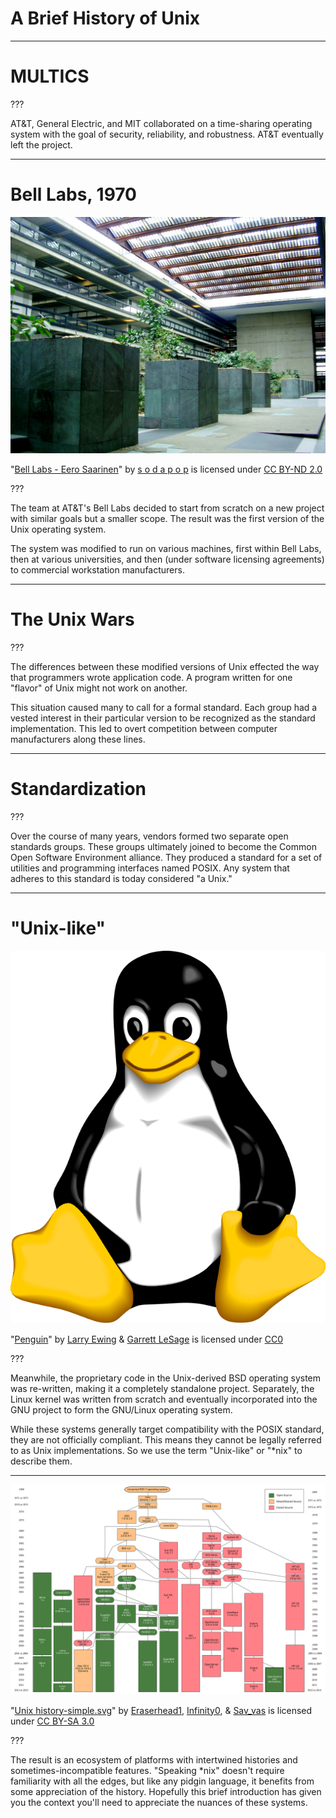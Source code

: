 # A Brief History of Unix

---

# MULTICS

???

AT&T, General Electric, and MIT collaborated on a time-sharing operating system
with the goal of security, reliability, and robustness. AT&T eventually left
the project.

---

# Bell Labs, 1970

![AT&T Bell Labs](bell-labs.jpg)

"[Bell Labs - Eero
Saarinen](https://www.flickr.com/photos/sodapop81/2412025709/)" by [s o d a p o
p](https://www.flickr.com/photos/sodapop81/) is licensed under [CC BY-ND
2.0](https://creativecommons.org/licenses/by-nd/2.0/)

???

The team at AT&T's Bell Labs decided to start from scratch on a new project
with similar goals but a smaller scope. The result was the first version of the
Unix operating system.

The system was modified to run on various machines, first within Bell Labs,
then at various universities, and then (under software licensing agreements) to
commercial workstation manufacturers.

---

# The Unix Wars

???

The differences between these modified versions of Unix effected the way that
programmers wrote application code. A program written for one "flavor" of Unix
might not work on another.

This situation caused many to call for a formal standard. Each group had a
vested interest in their particular version to be recognized as the standard
implementation. This led to overt competition between computer manufacturers
along these lines.

---

# Standardization

???

Over the course of many years, vendors formed two separate open standards
groups. These groups ultimately joined to become the Common Open Software
Environment alliance. They produced a standard for a set of utilities and
programming interfaces named POSIX. Any system that adheres to this standard is
today considered "a Unix."

---

# "Unix-like"

![Linux Penguin](penguin.svg)

"[Penguin](http://www.home.unix-ag.org/simon/penguin/)" by [Larry
Ewing](http://www.isc.tamu.edu/~lewing/) & [Garrett
LeSage](https://github.com/garrett/Tux) is licensed under
[CC0](http://creativecommons.org/publicdomain/zero/1.0/deed.en)

???

Meanwhile, the proprietary code in the Unix-derived BSD operating system was
re-written, making it a completely standalone project. Separately, the Linux
kernel was written from scratch and eventually incorporated into the GNU
project to form the GNU/Linux operating system.

While these systems generally target compatibility with the POSIX standard,
they are not officially compliant. This means they cannot be legally referred
to as Unix implementations. So we use the term "Unix-like" or "\*nix" to
describe them.

---

![A diagram showing the key Unix and Unix-like operating systems](unix-history.svg)

"[Unix
history-simple.svg](https://en.wikipedia.org/wiki/File:Unix_history-simple.svg)"
by [Eraserhead1](https://commons.wikimedia.org/wiki/User:Eraserhead1),
[Infinity0](https://commons.wikimedia.org/wiki/User:Infinity0), &
[Sav_vas](https://commons.wikimedia.org/wiki/User:Sav_vas) is licensed under
[CC BY-SA 3.0](https://creativecommons.org/licenses/by-sa/3.0/)

???

The result is an ecosystem of platforms with intertwined histories and
sometimes-incompatible features. "Speaking \*nix" doesn't require familiarity
with all the edges, but like any pidgin language, it benefits from some
appreciation of the history. Hopefully this brief introduction has given you
the context you'll need to appreciate the nuances of these systems.
